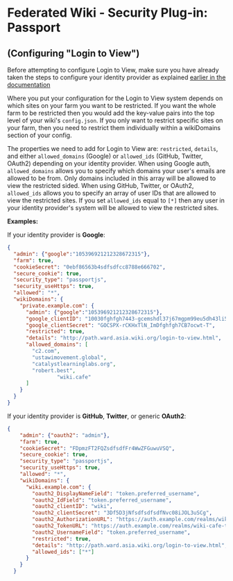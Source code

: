 # Federated Wiki - Security Plug-in: Passport
## (Configuring "Login to View")

Before attempting to configure Login to View, make sure you have already taken the steps to configure your identity provider as explained [earlier in the documentation](./configuration.md)

Where you put your configuration for the Login to View system depends on which sites on your farm you want to be restricted.  If you want the whole farm to be restricted then you would add the key-value pairs into the top level of your wiki's `config.json`. If you only want to restrict specific sites on your farm, then you need to restrict them individually within a wikiDomains section of your config.

The properties we need to add for Login to View are: `restricted`, `details`, and either `allowed_domains` (Google) or `allowed_ids`  (GitHub, Twitter, OAuth2) depending on your identity provider. When using Google auth, `allowed_domains` allows you to specify which domains your user's emails are allowed to be from. Only domains included in this array will be allowed to view the restricted sided. When using GitHub, Twitter, or OAuth2, `allowed_ids` allows you to specify an array of user IDs that are allowed to view the restricted sites. If you set `allowed_ids` equal to `[*]` then any user in your identity provider's system will be allowed to view the restricted sites.

**Examples:**

If your identity provider is **Google**:
```json
{
  "admin": {"google":"105396921212328672315"},
  "farm": true,
  "cookieSecret": "0ebf86563b4sdfsdfcc8788e666702",
  "secure_cookie": true,
  "security_type": "passportjs",
  "security_useHttps": true,
  "allowed": "*",
  "wikiDomains": {
    "private.example.com": {
      "admin": {"google":"105396921212328672315"},
      "google_clientID": "10030fghfgh7443-gcemshdl37j67mgpm99eu5dh43li5vrs.apps.googleusercontent.com",
      "google_clientSecret": "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",
      "restricted": true,
      "details": "http://path.ward.asia.wiki.org/login-to-view.html",
      "allowed_domains": [
        "c2.com",
        "ustawimovement.global",
        "catalystlearninglabs.org",
        "robert.best",
                "wiki.cafe"
      ]
    }
  }
}
```

If your identity provider is **GitHub**, **Twitter**, or generic **OAuth2**:
```json
{
    "admin": {"oauth2": "admin"},
    "farm": true,
    "cookieSecret": "FDpmzFT2FQZsdfsdfFr4WwZFGuwuVSQ",
    "secure_cookie": true,
    "security_type": "passportjs",
    "security_useHttps": true,
    "allowed": "*",
    "wikiDomains": {
      "wiki.example.com": {
        "oauth2_DisplayNameField": "token.preferred_username",
        "oauth2_IdField": "token.preferred_username",
        "oauth2_clientID": "wiki",
        "oauth2_clientSecret": "3Df5D3jNfsdfsdfsdfNvc08iJOL3uSCg",
        "oauth2_AuthorizationURL": "https://auth.example.com/realms/wiki-cafe-test-server/protocol/openid-connect/auth",
        "oauth2_TokenURL": "https://auth.example.com/realms/wiki-cafe-test-server/protocol/openid-connect/token",
        "oauth2_UsernameField": "token.preferred_username",
        "restricted": true,
        "details": "http://path.ward.asia.wiki.org/login-to-view.html",
        "allowed_ids": ["*"]
      }
    }
  }
  ```